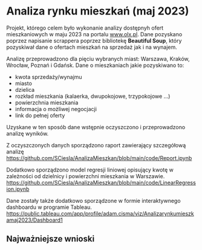 # Analiza rynku mieszkań (maj 2023)

Projekt, którego celem było wykonanie analizy dostępnyh ofert mieszkaniowych w maju 2023 na portalu www.olx.pl.
Dane pozyskano poprzez napisanie scrappera poprzez bibliotekę **Beautiful Soup**, który pozyskiwał dane o ofertach mieszkań na sprzedaż jak i na wynajem.

Analizę przeprowadzono dla pięciu wybranych miast: Warszawa, Kraków, Wrocław, Poznań i Gdańsk. Dane o mieszkaniach jakie pozyskiwano to:
- kwota sprzedaży/wynajmu 
- miasto
- dzielica 
- rozkład mieszkania (kalaerka, dwupokojowe, trzypokojowe ...)
- powierzchnia mieszkania
- informacja o możliwej negocjacji 
- link do pełnej oferty

Uzyskane w ten sposób dane wstępnie oczyszczono i przeprowadzono analizę wyników. 

Z oczyszczonych danych sporządzono raport zawierający szczegółową analizę
https://github.com/SCiesla/AnalizaMieszkan/blob/main/code/Report.ipynb

Dodatkowo sporządzono model regresji liniowej opisujący kwotę w zależności od dzielnicy i powierzchni mieszkania w Warszawie. 
https://github.com/SCiesla/AnalizaMieszkan/blob/main/code/LinearRegression.ipynb

Dane zostały także dodatkowo sporządzone w formie interaktywnego dashboardu w programie Tableau. 
https://public.tableau.com/app/profile/adam.cisma/viz/Analizarynkumieszkamaj2023/Dashboard1


## Najważniejsze wnioski

